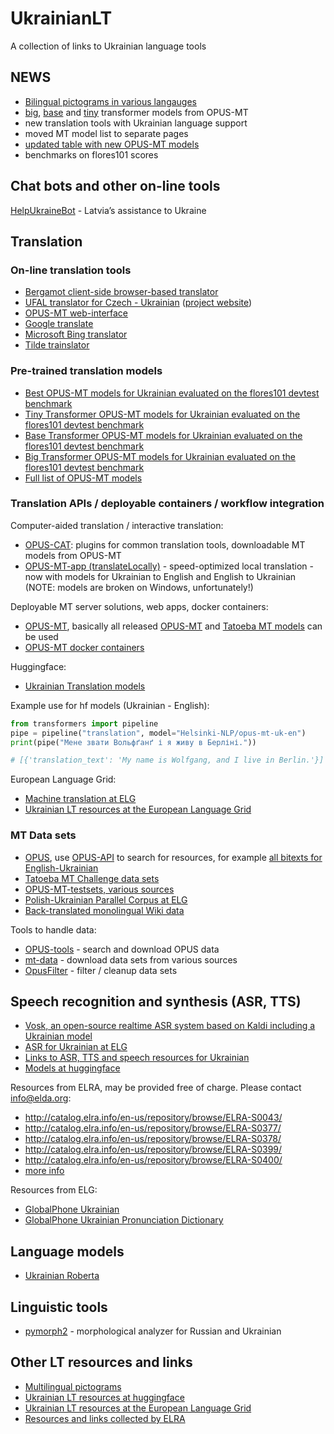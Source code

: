 # UkrainianLT

A collection of links to Ukrainian language tools


## NEWS

* [Bilingual pictograms in various langauges](pictograms.md)
* [big](opus-mt-ukr-flores-devtest-big.md), [base](opus-mt-ukr-flores-devtest-base.md) and [tiny](opus-mt-ukr-flores-devtest-tiny.md) transformer models from OPUS-MT
* new translation tools with Ukrainian language support
* moved MT model list to separate pages
* [updated table with new OPUS-MT models](opus-mt-ukr-flores-devtest.md)
* benchmarks on flores101 scores


## Chat bots and other on-line tools

[HelpUkraineBot](https://helpukrainebot.com/en) - Latvia’s assistance to Ukraine


## Translation

### On-line translation tools

* [Bergamot client-side browser-based translator](https://translatelocally.com/web/)
* [UFAL translator for Czech - Ukrainian](https://lindat.cz/translation/) ([project website](https://ufal.mff.cuni.cz/ufal-ukraine))
* [OPUS-MT web-interface](https://translate.ling.helsinki.fi/ui/ukrainian)
* [Google translate](https://translate.google.com/)
* [Microsoft Bing translator](https://www.bing.com/Translator)
* [Tilde trainslator](https://translate.tilde.com)


### Pre-trained translation models

* [Best OPUS-MT models for Ukrainian evaluated on the flores101 devtest benchmark](opus-mt-ukr-flores-devtest.md)
* [Tiny Transformer OPUS-MT models for Ukrainian evaluated on the flores101 devtest benchmark](opus-mt-ukr-flores-devtest-tiny.md)
* [Base Transformer OPUS-MT models for Ukrainian evaluated on the flores101 devtest benchmark](opus-mt-ukr-flores-devtest-base.md)
* [Big Transformer OPUS-MT models for Ukrainian evaluated on the flores101 devtest benchmark](opus-mt-ukr-flores-devtest-big.md)
* [Full list of OPUS-MT models](https://github.com/Helsinki-NLP/Tatoeba-Challenge/blob/master/results/tatoeba-results-all.md)



### Translation APIs / deployable containers / workflow integration

Computer-aided translation / interactive translation:

* [OPUS-CAT](https://helsinki-nlp.github.io/OPUS-CAT/): plugins for common translation tools, downloadable MT models from OPUS-MT
* [OPUS-MT-app (translateLocally)](https://github.com/Helsinki-NLP/OPUS-MT-app/) - speed-optimized local translation - now with models for Ukrainian to English and English to Ukrainian (NOTE: models are broken on Windows, unfortunately!)


Deployable MT server solutions, web apps, docker containers:

* [OPUS-MT](https://github.com/Helsinki-NLP/OPUS-MT), basically all released [OPUS-MT](https://opus.nlpl.eu/Opus-MT/) and [Tatoeba MT models](https://github.com/Helsinki-NLP/Tatoeba-Challenge/blob/master/results/tatoeba-models-all.md) can be used
* [OPUS-MT docker containers](https://hub.docker.com/repository/docker/helsinkinlp/tatoeba-mt)


Huggingface:

* [Ukrainian Translation models](https://huggingface.co/models?language=uk&pipeline_tag=translation&sort=downloads)

Example use for hf models (Ukrainian - English):

```python
from transformers import pipeline
pipe = pipeline("translation", model="Helsinki-NLP/opus-mt-uk-en")
print(pipe("Мене звати Вольфґанґ і я живу в Берліні."))

# [{'translation_text': 'My name is Wolfgang, and I live in Berlin.'}]
```


European Language Grid:

* [Machine translation at ELG](https://live.european-language-grid.eu/catalogue/search/Ukrainian?&function__term=Machine%20Translation&language__term=Ukrainian)
* [Ukrainian LT resources at the European Language Grid](https://live.european-language-grid.eu/catalogue/search/Ukrainian?language__term=Ukrainian)




### MT Data sets

* [OPUS](https://opus.nlpl.eu/), use [OPUS-API](https://opus.nlpl.eu/opusapi/) to search for resources, for example [all bitexts for English-Ukrainian](https://opus.nlpl.eu/opusapi/?source=en&target=uk&preprocessing=moses&version=latest)
* [Tatoeba MT Challenge data sets](https://github.com/Helsinki-NLP/Tatoeba-Challenge/)
* [OPUS-MT-testsets, various sources](https://github.com/Helsinki-NLP/OPUS-MT-testsets)
* [Polish-Ukrainian Parallel Corpus at ELG](https://live.european-language-grid.eu/catalogue/corpus/8618)
* [Back-translated monolingual Wiki data](https://github.com/Helsinki-NLP/Tatoeba-Challenge/blob/master/data/Backtranslations.md)


Tools to handle data:

* [OPUS-tools](https://pypi.org/project/opustools/) - search and download OPUS data
* [mt-data](https://github.com/thammegowda/mtdata) - download data sets from various sources
* [OpusFilter](https://github.com/Helsinki-NLP/OpusFilter) - filter / cleanup data sets



## Speech recognition and synthesis (ASR, TTS)

* [Vosk, an open-source realtime ASR system based on Kaldi including a Ukrainian model](https://alphacephei.com/vosk/models)
* [ASR for Ukrainian at ELG](https://live.european-language-grid.eu/catalogue/tool-service/18079)
* [Links to ASR, TTS and speech resources for Ukrainian](https://github.com/egorsmkv/speech-recognition-uk)
* [Models at huggingface](https://huggingface.co/models?language=uk&pipeline_tag=automatic-speech-recognition&sort=downloads)

Resources from ELRA, may be provided free of charge. Please contact info@elda.org:

* http://catalog.elra.info/en-us/repository/browse/ELRA-S0043/
* http://catalog.elra.info/en-us/repository/browse/ELRA-S0377/
* http://catalog.elra.info/en-us/repository/browse/ELRA-S0378/
* http://catalog.elra.info/en-us/repository/browse/ELRA-S0399/
* http://catalog.elra.info/en-us/repository/browse/ELRA-S0400/
* [more info](https://cloud.elra.info/s/S7tCCkjyRpfLdF5?path=%2FSpeech%20resources)

Resources from ELG:

* [GlobalPhone Ukrainian](https://live.european-language-grid.eu/catalogue/corpus/1481)
* [GlobalPhone Ukrainian Pronunciation Dictionary](https://live.european-language-grid.eu/catalogue/lcr/2218)




## Language models

* [Ukrainian Roberta](https://huggingface.co/youscan/ukr-roberta-base)



## Linguistic tools

* [pymorph2](https://github.com/kmike/pymorphy2) - morphological analyzer for Russian and Ukrainian


## Other LT resources and links

* [Multilingual pictograms](pictograms.md)
* [Ukrainian LT resources at huggingface](https://huggingface.co/models?language=uk)
* [Ukrainian LT resources at the European Language Grid](https://live.european-language-grid.eu/catalogue/search/Ukrainian)
* [Resources and links collected by ELRA](https://cloud.elra.info/s/S7tCCkjyRpfLdF5)
